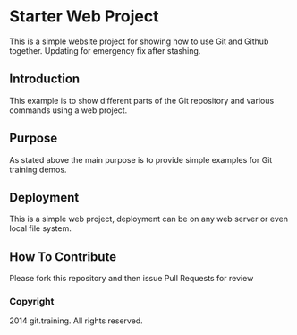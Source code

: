 # Starter Web Project

This is a simple website project for showing how to use Git and Github together. Updating for emergency fix after stashing.
## Introduction

This example is to show different parts of the Git repository and various commands using a web project.

## Purpose

As stated above the main purpose is to provide simple examples for Git training demos.

## Deployment

This is a simple web project, deployment can be on any web server or even local file system.

## How To Contribute

Please fork this repository and then issue Pull Requests for review

### Copyright
2014 git.training. All rights reserved.